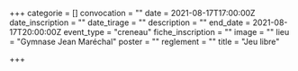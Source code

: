 +++
categorie = []
convocation = ""
date = 2021-08-17T17:00:00Z
date_inscription = ""
date_tirage = ""
description = ""
end_date = 2021-08-17T20:00:00Z
event_type = "creneau"
fiche_inscription = ""
image = ""
lieu = "Gymnase Jean Maréchal"
poster = ""
reglement = ""
title = "Jeu libre"

+++

